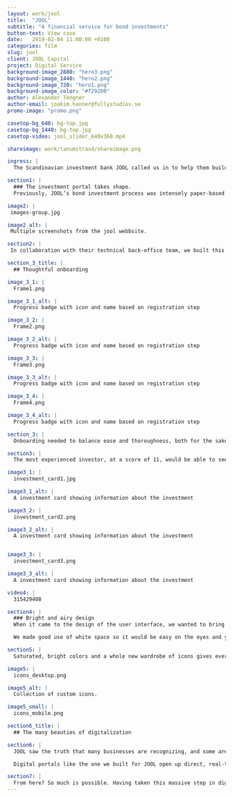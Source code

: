 ```yaml
---
layout: work/jool
title:  "JOOL"
subtitle: "A financial service for bond investments"
button-text: View case
date:   2019-02-04 11:00:00 +0100
categories: film
slug: jool
client: JOOL Capital
project: Digital Service
background-image_2880: "hero3.png"
background-image_1440: "hero2.png"
background-image_720: "hero1.png"
background-image_color: "#f29200"
author: Alexander Tengner
author-email: joakim.hanner@fullystudios.se
promo-image: "promo.png"

casetop-bg_640: bg-top.jpg
casetop-bg_1440: bg-top.jpg
casetop-video: jool_slider_640x360.mp4

shareimage: work/tanumstrand/shareimage.png

ingress: |
  The Scandinavian investment bank JOOL called us in to help them build a comprehensive online platform for investing in high-yield bonds. Working closely together over the course of a year, we did just that.

section1: |
  ### The investment portal takes shape.
  Previously, JOOL’s bond investment process was intensely paper-based. Faxing forms, emailing specs, keeping investors updated, and ensuring compliance all conspired to overload inboxes and filing cabinets.

image2: |
 images-group.jpg

image2_alt: |
 Multiple screenshots from the jool webbsite.

section2: |
 In collaboration with their technical back-office team, we built this new service from the ground up, transforming JOOL’s entire investment process into a digital one. We architected how the service would work, how the information is displayed, and how it all looks visually. For the database, we connected to an API built by FA Solutions in Finland.

section_3_title: |
  ## Thoughtful onboarding

image_3_1: |
  Frame1.png

image_3_1_alt: |
  Progress badge with icon and name based on registration step

image_3_2: |
  Frame2.png

image_3_2_alt: |
  Progress badge with icon and name based on registration step

image_3_3: |
  Frame3.png

image_3_3_alt: |
  Progress badge with icon and name based on registration step

image_3_4: |
  Frame4.png

image_3_4_alt: |
  Progress badge with icon and name based on registration step

section_3: |
  Onboarding needed to balance ease and thoroughness, both for the sake of potential investors and for JOOL. High-risk, high-reward investments aren’t for everyone, after all. In addition to a series of watertight verification measures, we architected a sorting process that uses questions and quizzes to gauge an investor’s experience level, as well as their aversion to risk.

section3: |
  The most experienced investor, at a score of 11, would be able to see all investments. Investors at a score of 6 or 7 could ask for counseling and would only be shown investments that presented lower risk. In layman’s terms: if you didn’t really know what you were doing, the platform would help you out.

image3_1: |
  investment_card1.jpg

image3_1_alt: |
  A investment card showing information about the investment

image3_2: |
  investment_card2.png

image3_2_alt: |
  A investment card showing information about the investment


image3_3: |
  investment_card3.png

image3_3_alt: |
  A investment card showing information about the investment

video4: |
  315429408

section4: |
  ### Bright and airy design
  When it came to the design of the user interface, we wanted to bring as much simplicity and legibility as we could to something that was already quite complex.

  We made good use of white space so it would be easy on the eyes and you would know where to focus at any given time. We also made careful decisions about how data would be displayed, as this type of information could easily turn into a sprawling mess of tables.

section5: |
  Saturated, bright colors and a whole new wardrobe of icons gives everything a modern touch. This was a new service after all, it needs to be serious, but it doesn’t need to be stiff.

image5: |
  icons_desktop.png

image5_alt: |
  Collection of custom icons.

image5_small: |
  icons_mobile.png

section6_title: |
  ## The many beauties of digitalization

section6: |
  JOOL saw the truth that many businesses are recognizing, and some are acting on. That information, when hoarded, becomes stagnant. It’s the very nature of information to be constantly moving, updating, changing – and shared.

  Digital portals like the one we built for JOOL open up direct, real-time channels for communication and changing information. For example, when JOOL brokers send an investment recommendation to a client through the portal, they can use automatic fields to fill in numerical information, pulled from the database. Their message remains updated and accurate down the krona, regardless of when it’s viewed.

section7: |
  From here? So much is possible. Having taken this massive step in digitalization, JOOL has opened the floodgates of opportunity and possibilities for itself.
---
```

